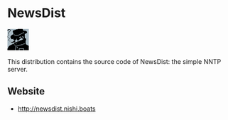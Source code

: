 # NewsDist

![Logo](Binary/logo.gif)

This distribution contains the source code of NewsDist: the simple NNTP server.

## Website

 - http://newsdist.nishi.boats
